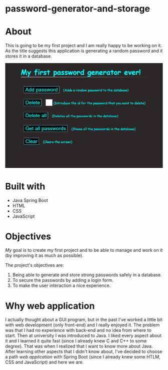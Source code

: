 # password-generator-and-storage

# About
This is going to be my first project and I am really happy to be working on it. As the title suggests this application is generating a random password and it stores it in a database.

![This image shows the main aspect of the application](src/main/resources/images/main.png "The aspect")

# Built with 
- Java Spring Boot
- HTML
- CSS
- JavaScript

# Objectives
_My_ goal is to create my first project and to be able to manage and work on it (by improving it as much as possible).

The project's objectives are:
1. Being able to generate and store strong passwords safely in a database.
2. To secure the passwords by adding a login form.
3. To make the user interaction a nice experience.

# Why web application
I actually thought about a GUI program, but in the past I've worked a little bit with web development (only front-end) and I really enjoyed it. The problem was that I had no experience with back-end and no idea from where to start. Then at university I was introduced to Java. I liked every aspect about it and I learned it quite fast (since I already knew C and C++ to some degree). That was when I realized that I want to know more about Java. After learning other aspects that I didn't know about, I've decided to choose a path _web application_ with Spring Boot (since I already knew some HTLM, CSS and JavaScript) and here we are.

